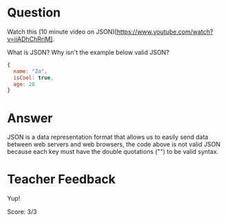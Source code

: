 # Question
Watch this (10 minute video on JSON)[https://www.youtube.com/watch?v=iiADhChRriM].

What is JSON? Why isn't the example below valid JSON?

```js
{
  name: "Zo",
  isCool: true,
  age: 28
}
```

# Answer
JSON is a data representation format that allows us to easily send data between web servers and web browsers, the code above is not valid JSON because each key must have the double quotations ("") to be valid syntax.


# Teacher Feedback

Yup! 

Score: 3/3